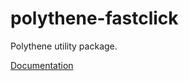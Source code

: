 # polythene-fastclick

Polythene utility package.

[Documentation](https://github.com/ArthurClemens/polythene/tree/master/docs/packages/polythene-fastclick.md)
